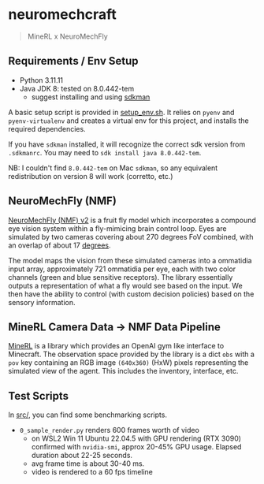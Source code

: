# neuromechcraft

> MineRL x NeuroMechFly

## Requirements / Env Setup

- Python 3.11.11
- Java JDK 8: tested on 8.0.442-tem
  - suggest installing and using [sdkman](https://sdkman.io/install/)

A basic setup script is provided in [setup_env.sh](setup_env.sh). It relies on `pyenv` and `pyenv-virtualenv` and creates a virtual env for this project, and installs the required dependencies.

If you have `sdkman` installed, it will recognize the correct sdk version from `.sdkmanrc`. You may need to `sdk install java 8.0.442-tem`.

NB: I couldn't find `8.0.442-tem` on Mac `sdkman`, so any equivalent redistribution on version 8 will work (corretto, etc.)

## NeuroMechFly (NMF)

[NeuroMechFly (NMF) v2](https://neuromechfly.org/) is a fruit fly model which incorporates a compound eye vision system within a fly-mimicing brain control loop. Eyes are simulated by two cameras covering about 270 degrees FoV combined, with an overlap of about 17 [degrees](https://neuromechfly.org/tutorials/vision_basics.html#retina-simulation).

The model maps the vision from these simulated cameras into a ommatidia input array, approximately 721 ommatidia per eye, each with two color channels (green and blue sensitive receptors). The library essentially outputs a representation of what a fly would see based on the input. We then have the ability to control (with custom decision policies) based on the sensory information.

## MineRL Camera Data -> NMF Data Pipeline

[MineRL](https://github.com/minerllabs/minerl) is a library which provides an OpenAI gym like interface to Minecraft. The observation space provided by the library is a dict `obs` with a `pov` key containing an RGB image `(640x360)` (HxW) pixels representing the simulated view of the agent. This includes the inventory, interface, etc.

## Test Scripts

In [src/](src/), you can find some benchmarking scripts.

- `0_sample_render.py` renders 600 frames worth of video
  - on WSL2 Win 11 Ubuntu 22.04.5 with GPU rendering (RTX 3090) confirmed with `nvidia-smi`, approx 20-45% GPU usage. Elapsed duration about 22-25 seconds.
  - avg frame time is about 30-40 ms.
  - video is rendered to a 60 fps timeline
